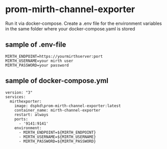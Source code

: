 ﻿# prom-mirth-channel-exporter

Run it via docker-compose.
Create a .env file for the environment  variables in the same folder where your docker-compose.yaml is stored

## sample of .env-file
```
MIRTH_ENDPOINT=https://yourmirthserver:port
MIRTH_USERNAME=your mirth user
MIRTH_PASSWORD=your password
```

## sample of docker-compose.yml
```
version: "3"
services:
  mirthexporter:
    image: dspkd\prom-mirth-channel-exporter:latest
    container_name: mirth-channel-exporter
    restart: always
    ports:
      - '9141:9141'
    environment:  
      - MIRTH_ENDPOINT=${MIRTH_ENDPOINT}
      - MIRTH_USERNAME=${MIRTH_USERNAME}
      - MIRTH_PASSWORD=${MIRTH_PASSWORD}
```
